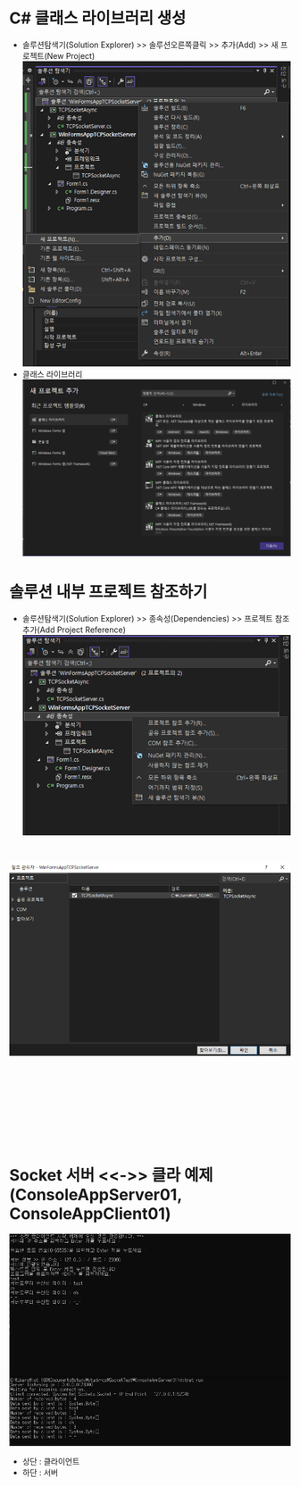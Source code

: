 # C# 클래스 라이브러리 생성
- 솔루션탐색기(Solution Explorer) >> 솔루션오른쪽클릭 >> 추가(Add) >> 새 프로젝트(New Project)
![화면이미지](imgs/screen02.png)
- 클래스 라이브러리
![화면이미지](imgs/screen03.png)

# 솔루션 내부 프로젝트 참조하기
- 솔루션탐색기(Solution Explorer) >> 종속성(Dependencies) >> 프로젝트 참조 추가(Add Project Reference)
![화면이미지](imgs/screen04.png)
<br>

![화면이미지](imgs/screen05.png)

<br>
<br>
<br>
<br>
<br>
<br>
<br>
<br>

# Socket 서버 <<->> 클라 예제 (ConsoleAppServer01, ConsoleAppClient01)
![화면이미지](imgs/screen01.png)
- 상단 : 클라이언트
- 하단 : 서버

